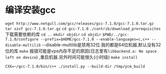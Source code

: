 # 编译安装gcc


`wget http://www.netgull.com/gcc/releases/gcc-7.1.0/gcc-7.1.0.tar.gz`
`tar xzvf gcc-7.1.0.tar.gz`
`cd gcc-7.1.0`
`./contrib/download_prerequisites` 下载需要依赖的库
`cd ..`
`mkdir objdir`
`cd objdir`
`$PWD/../gcc-7.1.0/configure --prefix=$HOME/gcc-7.1.0 --enable-languages=c,c++ --disable-multilib` --disable-multilib是禁用32位.我的都是64位机器,默认没有32位的库 
`make` 报错可能是vps内存不足的原因(日志里有`libbackend.a: No space left on device`) ,重启机器.另外时间可能很久(小时级)
`make install`


`CXX=~/gcc-7.1.0/bin/c++ ./install.py --build-dir /tmp/ycm_build`